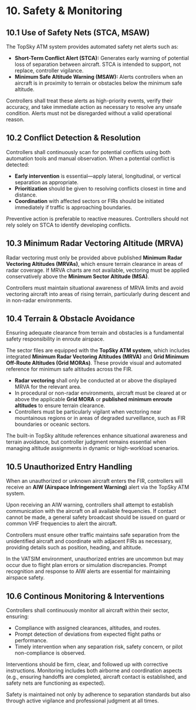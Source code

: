 # 10. Safety & Monitoring
## 10.1 Use of Safety Nets (STCA, MSAW)
The TopSky ATM system provides automated safety net alerts such as:

- **Short-Term Conflict Alert (STCA):** Generates early warning of potential loss of separation between aircraft. STCA is intended to support, not replace, controller vigilance.
- **Minimum Safe Altitude Warning (MSAW):** Alerts controllers when an aircraft is in proximity to terrain or obstacles below the minimum safe altitude.

Controllers shall treat these alerts as high-priority events, verify their accuracy, and take immediate action as necessary to resolve any unsafe condition. Alerts must not be disregarded without a valid operational reason.

## 10.2 Conflict Detection & Resolution
Controllers shall continuously scan for potential conflicts using both automation tools and manual observation. When a potential conflict is detected:

- **Early intervention** is essential—apply lateral, longitudinal, or vertical separation as appropriate.
- **Prioritization** should be given to resolving conflicts closest in time and distance.
- **Coordination** with affected sectors or FIRs should be initiated immediately if traffic is approaching boundaries.

Preventive action is preferable to reactive measures. Controllers should not rely solely on STCA to identify developing conflicts.

## 10.3 Minimum Radar Vectoring Altitude (MRVA)
Radar vectoring must only be provided above published **Minimum Radar Vectoring Altitudes (MRVAs)**, which ensure terrain clearance in areas of radar coverage. If MRVA charts are not available, vectoring must be applied conservatively above the **Minimum Sector Altitude (MSA)**.

Controllers must maintain situational awareness of MRVA limits and avoid vectoring aircraft into areas of rising terrain, particularly during descent and in non-radar environments.

## 10.4 Terrain & Obstacle Avoidance
Ensuring adequate clearance from terrain and obstacles is a fundamental safety responsibility in enroute airspace.

The sector files are equipped with the **TopSky ATM system**, which includes integrated **Minimum Radar Vectoring Altitudes (MRVA)** and **Grid Minimum Off-Route Altitudes (Grid MORAs)**. These provide visual and automated reference for minimum safe altitudes across the FIR.

- **Radar vectoring** shall only be conducted at or above the displayed MRVA for the relevant area.
- In procedural or non-radar environments, aircraft must be cleared at or above the applicable **Grid MORA** or **published minimum enroute altitudes** to ensure terrain clearance.
- Controllers must be particularly vigilant when vectoring near mountainous regions or in areas of degraded surveillance, such as FIR boundaries or oceanic sectors.

The built-in TopSky altitude references enhance situational awareness and terrain avoidance, but controller judgment remains essential when managing altitude assignments in dynamic or high-workload scenarios.

## 10.5 Unauthorized Entry Handling
When an unauthorized or unknown aircraft enters the FIR, controllers will receive an **AIW (Airspace Infringement Warning)** alert via the TopSky ATM system. 

Upon receiving an AIW warning, controllers shall attempt to establish communication with the aircraft on all available frequencies. If contact cannot be made, a general safety broadcast should be issued on guard or common VHF frequencies to alert the aircraft.

Controllers must ensure other traffic maintains safe separation from the unidentified aircraft and coordinate with adjacent FIRs as necessary, providing details such as position, heading, and altitude.

In the VATSIM environment, unauthorized entries are uncommon but may occur due to flight plan errors or simulation discrepancies. Prompt recognition and response to AIW alerts are essential for maintaining airspace safety.

## 10.6 Continous Monitoring & Interventions
Controllers shall continuously monitor all aircraft within their sector, ensuring:

- Compliance with assigned clearances, altitudes, and routes.
- Prompt detection of deviations from expected flight paths or performance.
- Timely intervention when any separation risk, safety concern, or pilot non-compliance is observed.

Interventions should be firm, clear, and followed up with corrective instructions. Monitoring includes both airborne and coordination aspects (e.g., ensuring handoffs are completed, aircraft contact is established, and safety nets are functioning as expected).

Safety is maintained not only by adherence to separation standards but also through active vigilance and professional judgment at all times.
